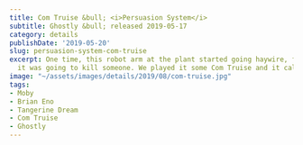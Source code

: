 ```yaml
---
title: Com Truise &bull; <i>Persuasion System</i>
subtitle: Ghostly &bull; released 2019-05-17
category: details
publishDate: '2019-05-20'
slug: persuasion-system-com-truise
excerpt: One time, this robot arm at the plant started going haywire, flailing around,
  it was going to kill someone. We played it some Com Truise and it calmed right down.
image: "~/assets/images/details/2019/08/com-truise.jpg"
tags:
- Moby
- Brian Eno
- Tangerine Dream
- Com Truise
- Ghostly
---
```


